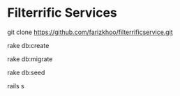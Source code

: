 # Filterrific Services

git clone https://github.com/farizkhoo/filterrificservice.git

rake db:create

rake db:migrate

rake db:seed

rails s
